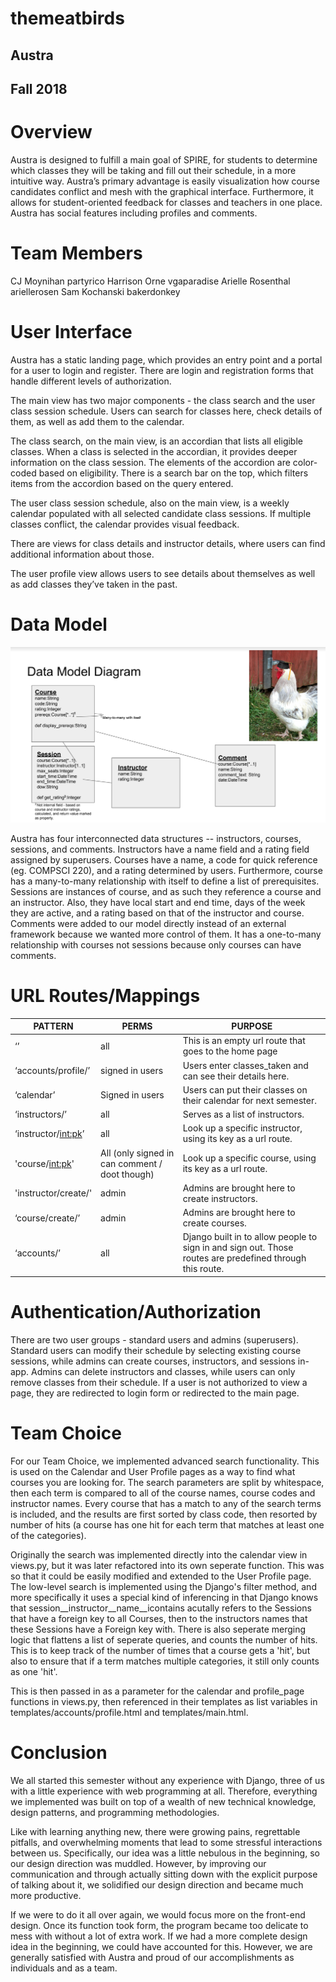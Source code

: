 # themeatbirds
## Austra
## Fall 2018

# Overview 
Austra is designed to fulfill a main goal of SPIRE, for students to determine which classes they will be taking and fill out their schedule, in a more intuitive way. Austra’s primary advantage is easily visualization how course candidates conflict and mesh with the graphical interface. Furthermore, it allows for student-oriented feedback for classes and teachers in one place. Austra has social features including profiles and comments. 

# Team Members
CJ Moynihan		    partyrico
Harrison Orne		vgaparadise
Arielle Rosenthal   ariellerosen
Sam Kochanski	    bakerdonkey

# User Interface 
Austra has a static landing page, which provides an entry point and a portal for a user to login and register. There are login and registration forms that handle different levels of authorization.

The main view has two major components - the class search and the user class session schedule. Users can search for classes here, check details of them, as well as add them to the calendar. 

The class search, on the main view, is an accordian that lists all eligible classes. When a class is selected in the accordian, it provides deeper information on the class session. The elements of the accordion are color-coded based on eligibility. There is a search bar on the top, which filters items from the accordion based on the query entered.

The user class session schedule, also on the main view, is a weekly calendar populated with all selected candidate class sessions. If multiple classes conflict, the calendar provides visual feedback.

There are views for class details and instructor details, where users can find additional information about those. 

The user profile view allows users to see details about themselves as well as add classes they’ve taken in the past. 

# Data Model

![](models.png)

Austra has four interconnected data structures -- instructors, courses, sessions, and comments. Instructors have a name field and a rating field assigned by superusers. Courses have a name, a code for quick reference (eg. COMPSCI 220), and a rating determined by users. Furthermore, course has a many-to-many relationship with itself to define a list of prerequisites. Sessions are instances of course, and as such they reference a course and an instructor. Also, they have local start and end time, days of the week they are active, and a rating based on that of the instructor and course. Comments were added to our model directly instead of an external framework because we wanted more control of them. It has a one-to-many relationship with courses not sessions because only courses can have comments. 

# URL Routes/Mappings
| PATTERN               | PERMS                                          | PURPOSE                                                                                                   |
| --------------------- | ---------------------------------------------- | --------------------------------------------------------------------------------------------------------- |
| ‘’                    | all                                            | This is an empty url route that goes to the home page                                                     |
| ‘accounts/profile/’   | signed in users                                | Users enter classes_taken and can see their details here.                                                 |
| ‘calendar’            | Signed in users                                | Users can put their classes on their calendar for next semester.                                          |
| ‘instructors/’        | all                                            | Serves as a list of instructors.                                                                          |
| ‘instructor/<int:pk>’ | all                                            | Look up a specific instructor, using its key as a url route.                                              |
| 'course/<int:pk>'     | All (only signed in can comment / doot though) | Look up a specific course, using its key as a url route.                                                  |
| 'instructor/create/'  | admin                                          | Admins are brought here to create instructors.                                                            |
| ‘course/create/’      | admin                                          | Admins are brought here to create courses.                                                                |
| ‘accounts/’           | all                                            | Django built in to allow people to sign in and sign out. Those routes are predefined through this route.  |

# Authentication/Authorization
There are two user groups - standard users and admins (superusers). Standard users can modify their schedule by selecting existing course sessions, while admins can create courses, instructors, and sessions in-app. Admins can delete instructors and classes, while users can only remove classes from their schedule. If a user is not authorized to view a page, they are redirected to login form or redirected to the main page.

# Team Choice
For our Team Choice, we implemented advanced search functionality. This is used on the Calendar and User Profile pages as a way to find what courses you are looking for. The search parameters are split by whitespace, then each term is compared to all of the course names, course codes and instructor names. Every course that has a match to any of the search terms is included, and the results are first sorted by class code, then resorted by number of hits (a course has one hit for each term that matches at least one of the categories).

Originally the search was implemented directly into the calendar view in views.py, but it was later refactored into its own seperate function. This was so that it could be easily modified and extended to the User Profile page. The low-level search is implemented using the Django's filter method, and more specifically it uses a special kind of inferencing in that Django knows that session\_\_instructor\_\_name\_\_icontains acutally refers to the Sessions that have a foreign key to all Courses, then to the instructors names that these Sessions have a Foreign key with. There is also seperate merging logic that flattens a list of seperate queries, and counts the number of hits. This is to keep track of the number of times that a course gets a 'hit', but also to ensure that if a term matches multiple categories, it still only counts as one 'hit'.

This is then passed in as a parameter for the calendar and profile\_page functions in views.py, then referenced in their templates as list variables in templates/accounts/profile.html and templates/main.html.

# Conclusion
We all started this semester without any experience with Django, three of us with a little experience with web programming at all. Therefore, everything we implemented was built on top of a wealth of new technical knowledge, design patterns, and programming methodologies. 

Like with learning anything new, there were growing pains, regrettable pitfalls, and overwhelming moments that lead to some stressful interactions between us. Specifically, our idea was a little nebulous in the beginning, so our design direction was muddled. However, by improving our communication and through actually sitting down with the explicit purpose of talking about it, we solidified our design direction and became much more productive.

If we were to do it all over again, we would focus more on the front-end design. Once its function took form, the program became too delicate to mess with without a lot of extra work. If we had a more complete design idea in the beginning, we could have accounted for this. However, we are generally satisfied with Austra and proud of our accomplishments as individuals and as a team.

